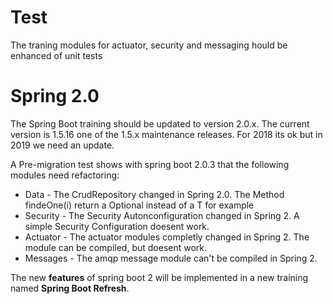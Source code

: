 # Test 

The traning modules for actuator, security and messaging hould be enhanced of unit tests  

# Spring 2.0 

The Spring Boot training should be updated to version 2.0.x.
The current version is 1.5.16 one of the 1.5.x maintenance releases. 
For 2018 its ok but in 2019 we need an update. 

A Pre-migration test shows with spring boot 2.0.3 that the following modules need refactoring: 

* Data - The CrudRepository changed in Spring 2.0. The Method findeOne(i) return a Optional instead of a T for example 
* Security - The Security Autonconfiguration changed in Spring 2. A simple Security Configuration doesent work. 
* Actuator - The actuator modules completly changed in Spring 2. The module can be compiled, but doesent work.  
* Messages - The amqp message module can't be compiled in Spring 2. 

The new **features** of spring boot 2 will be implemented in a new training named **Spring Boot Refresh**. 




